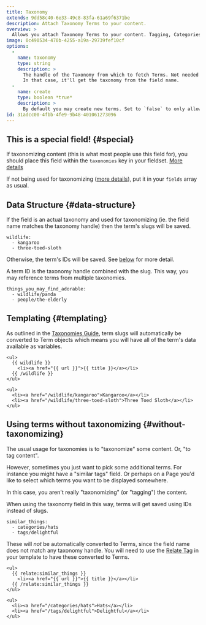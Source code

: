 ```yaml
---
title: Taxonomy
extends: 9dd58c40-6e33-49c8-83fa-61a69f6371be
description: Attach Taxonomy Terms to your content.
overview: >
  Allows you attach Taxonomy Terms to your content. Tagging, Categories, Colors, Flavors, you name it. Taxonomy all the things!
image: 0c490534-470b-4255-a19a-29739fef10cf
options:
  -
    name: taxonomy
    type: string
    description: >
      The handle of the Taxonomy from which to fetch Terms. Not needed when placed in the fieldset's `taxonomies` array. 
      In that case, it'll get the taxonomy from the field name.
  -
    name: create
    type: boolean *true*
    description: >
      By default you may create new terms. Set to `false` to only allow selecting from existing terms.
id: 31adcc00-4fbb-4fe9-9b48-401061273096
---
```


## This is a special field! {#special}

If taxonomizing content (this is what most people use this field for), you should place this field within the `taxonomies` key in your fieldset. [More details](/taxonomies#control-panel)

If not being used for taxonomizing ([more details](#without-taxonomizing)), put it in your `fields` array as usual.

## Data Structure {#data-structure}

If the field is an actual taxonomy and used for taxonomizing (ie. the field name matches the taxonomy handle) then
the term's slugs will be saved.

``` .language-yaml
wildlife:
  - kangaroo
  - three-toed-sloth
```

Otherwise, the term's IDs will be saved. See [below](#without-taxonomizing) for more detail.

A term ID is the taxonomy handle combined with the slug.
This way, you may reference terms from multiple taxonomies.

``` .language-yaml
things_you_may_find_adorable:
  - wildlife/panda
  - people/the-elderly
```

## Templating {#templating}

As outlined in the [Taxonomies Guide](/taxonomies#templating), term slugs will automatically be converted to Term objects which means
you will have all of the term's data available as variables.

```
<ul>
  {{ wildlife }}
    <li><a href="{{ url }}">{{ title }}</a></li>
  {{ /wildlife }}
</ul>
```

``` .language-output
<ul>
  <li><a href="/wildlife/kangaroo">Kangaroo</a></li>
  <li><a href="/wildlife/three-toed-sloth">Three Toed Sloth</a></li>
</ul>
```

## Using terms without taxonomizing {#without-taxonomizing}

The usual usage for taxonomies is to "taxonomize" some content. Or, "to tag content".

However, sometimes you just want to pick some additional terms. For instance you might have a "similar tags" field. 
Or perhaps on a Page you'd like to select which terms you want to be displayed somewhere.

In this case, you aren't really "taxonomizing" (or "tagging") the content.

When using the taxonomy field in this way, terms will get saved using IDs instead of slugs.

```
similar_things:
  - categories/hats
  - tags/delightful
```

These will _not_ be automatically converted to Terms, since the field name does not match any taxonomy handle.
You will need to use the [Relate Tag](/tags/relate) in your template to have these converted to Terms.

```
<ul>
  {{ relate:similar_things }}
    <li><a href="{{ url }}">{{ title }}</a></li>
  {{ /relate:similar_things }}
</ul>
```

``` .language-output
<ul>
  <li><a href="/categories/hats">Hats</a></li>
  <li><a href="/tags/delightful">Delightful</a></li>
</ul>
```